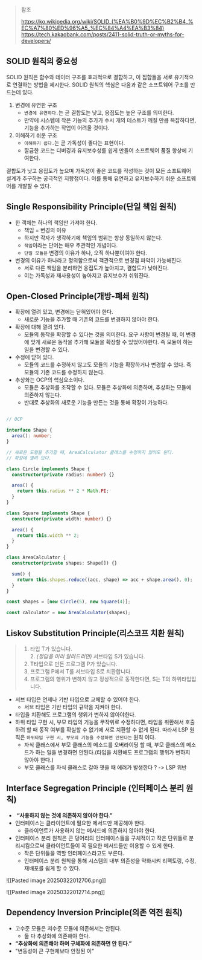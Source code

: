 > 참조
> 
> https://ko.wikipedia.org/wiki/SOLID_(%EA%B0%9D%EC%B2%B4_%EC%A7%80%ED%96%A5_%EC%84%A4%EA%B3%84)
> https://tech.kakaobank.com/posts/2411-solid-truth-or-myths-for-developers/

## SOLID 원칙의 중요성 

SOLID 원칙은 함수와 데이터 구조를 효과적으로 결합하고, 이 집합들을 서로 유기적으로 연결하는 방법을 제시한다. SOLID 원칙의 핵심은 다음과 같은 소프트웨어 구조를 만드는데 있다.

1. 변경에 유연한 구조
	- `변경에 유연하다.`는 곧 결합도는 낮고, 응집도는 높은 구조를 의미한다.
	- 만약에 시스템에 작은 기능의 추가가 수시 개의 테스트가 깨질 만큼 복잡하다면, 기능을 추가하는 작업이 어려울 것이다.
2. 이해하기 쉬운 구조
	- `이해하기 쉽다.`는 곧 가독성이 좋다는 표현이다.
	- 깔금한 코드는 디버깅과 유지보수성를 쉽게 만들어 소프트웨어 품질 향상에 기여한다.

결합도가 낮고 응집도가 높으며 가독성이 좋은 코드를 작성하는 것이 모든 소프트웨어 설계가 추구하는 궁극적인 지향점이다. 이를 통해 유연하고 유지보수하기 쉬운 소프트웨어를 개발할 수 있다.
## Single Responsibility Principle(단일 책임 원칙)

- 한 객체는 하나의 책임만 가져야 한다.
	- 책임 = 변경의 이유
	- 하지만 각자가 생각하기에 책임의 범위는 항상 동일하지 않는다.
	- `책임`이라는 단어는 매우 주관적인 개념이다.
	- `단일 모듈은` 변경의 이유가 하나, 오직 하나뿐이여야 한다.
- 변경의 이유가 하나라고 정의함으로써 객관적으로 변경점 파악이 가능해진다.
	- 서로 다른 책임을 분리하면 응집도가 높아지고, 결합도가 낮아진다.
	- 이는 가독성과 재사용성이 높아지고 유지보수가 쉬워진다.

## Open-Closed Principle(개방-폐쇄 원칙)

- 확장에 열려 있고, 변경에는 닫혀있어야 한다.
	- 새로운 기능을 추가할 때 기존의 코드를 변경하지 않아야 한다.
- 확장에 대해 열려 있다.
	- 모듈의 동작을 확장할 수 있다는 것을 의미한다. 요구 사항이 변경될 때, 이 변경에 맞게 새로운 동작을 추가해 모듈을 확장할 수 있었어야한다. 즉 모듈이 하는 일을 변경할 수 있다.
- 수정에 닫혀 있다.
	- 모듈의 코드를 수정하지 않고도 모듈의 기능을 확장하거나 변경할 수 있다. 즉 모듈의 기존 코드를 수정하지 않는다.
- 추상화는 OCP의 핵심요소이다.
	- 모듈은 추상화를 조작할 수 있다. 모듈은 추상화에 의존하며, 추상화는 모듈에 의존하지 않는다.
	- 반대로 추상화의 새로운 기능을 만든는 것을 통해 확장이 가능하다.

``` ts

// OCP

interface Shape {
  area(): number;
}

// 새로운 도형을 추가할 때, AreaCalculator 클래스를 수정하지 않아도 된다.
// 확장에 열려 있다.

class Circle implements Shape {
  constructor(private radius: number) {}

  area() {
    return this.radius ** 2 * Math.PI;
  }
}

class Square implements Shape {
  constructor(private width: number) {}

  area() {
    return this.width ** 2;
  }
}

class AreaCalculator {
  constructor(private shapes: Shape[]) {}

  sum() {
    return this.shapes.reduce((acc, shape) => acc + shape.area(), 0);
  }
}

const shapes = [new Circle(5), new Square(4)];

const calculator = new AreaCalculator(shapes);

```

## Liskov Substitution Principle(리스코프 치환 원칙)

> 1. 타입 T가 있습니다.  
> 2. _(정답을 미리 알려드리면)_ 서브타입 S가 있습니다.  
> 2. T타입으로 만든 프로그램 P가 있습니다.  
> 3. 프로그램 P에서 T를 서브타입 S로 치환합니다.  
> 4. 프로그램의 행위가 변하지 않고 정상적으로 동작한다면, S는 T의 하위타입입니다.

- 서브 타입은 언제나 기반 타입으로 교체할 수 있어야 한다.
	- 서브 타입은 기반 타입의 규약을 지켜야 한다.
- 타입을  치환해도 프로그램의 행위가 변하지 않아야한다.
- 하위 타입 구현 시, 부모 타입의 기능을 무작위로 수정하다면, 타입을 취환해서 호출하려 할 때 동작 여부를 확실할 수 없기에 서로 치환할 수 없게 된다. 따라서 LSP 원칙은 `하위타입 구현 시, 부모의 기능을 수정하면 안된다는` 원칙 이다.
	- 자식 클래스에서 부모 클래스의 메소드를 오버라이딩 할 때, 부모 클래스의 메소드가 하는 일을 변경하면 안된다.(타입을 치환해도 프로그램의 행위가 변하지 않아야 한다.)
	- 부모 클래스를 자식 클래스로 갈아 꼇을 때 에러가 발생한다 ? -> LSP 위반

## Interface Segregation Principle (인터페이스 분리 원칙)

-  **“사용하지 않는 것에 의존하지 않아야 한다.”**
- 인터페이스는 클라이언트에 필요한 메서드만 제공해야 한다.
	- 클라이언트가 사용하지 않는 메서드에 의존하지 않아야 한다.
- 인터페이스 분리 원칙은 큰 덩어리의 인터페이스들을 구체적이고 작은 단위들로 분리시킴으로써 클라이언트들이 꼭 필요한 메서드들만 이용할 수 있게 한다.
	- 작은 단위들을 역할 인터페이스라고도 부른다.
	- 인터페이스 분리 원칙을 통해 시스템의 내부 의존성을 약화시켜 리팩토링, 수정, 재배포를 쉽게 할 수 있다.

![[Pasted image 20250322012706.png]]

![[Pasted image 20250322012714.png]]

## Dependency Inversion Principle(의존 역전 원칙)

- 고수준 모듈은 저수준 모듈에 의존해서는 안된다.
	- 둘 다 추상화에 의존해야 한다.
- **“추상화에 의존해야 하며 구체화에 의존하면 안 된다.”**
- "변동성이 큰 구현체보다 안정된 이"
